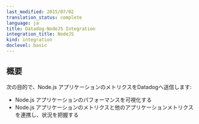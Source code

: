 ```yaml
---
last_modified: 2015/07/02
translation_status: complete
language: ja
title: Datadog-NodeJS Integration
integration_title: NodeJS
kind: integration
doclevel: basic
---
```


<!-- Connect your Node.js applications to Datadog to:

* Visualize their performance
* Correlate their performance with the rest of your applications
* Monitor any relevant metric -->

## 概要


次の目的で、Node.js アプリケーションのメトリクスをDatadogへ送信します:

* Node.js アプリケーションのパフォーマンスを可視化する
* Node.js アプリケーションのメトリクスと他のアプリケーションメトリクスを連携し、状況を把握する

